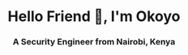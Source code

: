 <h1 align="center">Hello Friend 👋, I'm Okoyo</h1>
<h3 align="center">A Security Engineer from Nairobi, Kenya</h3>
